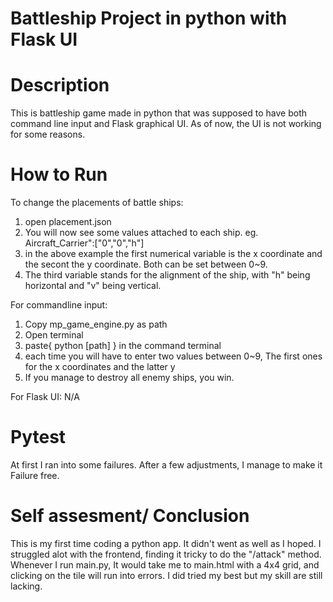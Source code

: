 # Battleship Project in python with Flask UI

Description
===========
This is battleship game made in python that was supposed to have both command line input and Flask graphical UI. As of now, the UI is not working for some reasons.

How to Run
==========
To change the placements of battle ships:
1. open placement.json
2. You will now see some values attached to each ship.  eg. Aircraft_Carrier":["0","0","h"]
3. in the above example the first numerical variable is the x coordinate and the secont the y coordinate. Both can be set between 0~9.
4. The third variable stands for the alignment of the ship, with "h" being horizontal and "v" being vertical.

For commandline input:
1. Copy mp_game_engine.py as path
2. Open terminal
3. paste{ python [path] } in the command terminal
4. each time you will have to enter two values between 0~9, The first ones for the x coordinates and the latter y
5. If you manage to destroy all enemy ships, you win.

For Flask UI:
N/A

Pytest
======
At first I ran into some failures. After a few adjustments, I manage to make it Failure free.

Self assesment/ Conclusion
==========================
This is my first time coding a python app. It didn't went as well as I hoped. I struggled alot with the frontend, finding it tricky to do the "/attack" method. Whenever I run main.py, It would take me to main.html with a 4x4 grid, and clicking on the tile will run into errors. I did tried my best but my skill are still lacking.
